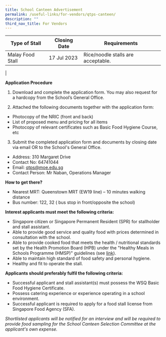 ```yaml
---
title: School Canteen Advertisement
permalink: /useful-links/for-vendors/qtps-canteen/
description: ""
third_nav_title: For Vendors
---
```

| Type of Stall | Closing Date | Requirements |
|---|---|---|
| Malay Food Stall | 17 Jul 2023 | Rice/noodle stalls are acceptable.|
|

**Application Procedure**

1. Download and complete the application form. You may also request for a hardcopy from the School’s General Office.
 
2. Attached the following documents together with the application form:
* Photocopy of the NRIC (front and back)
* List of proposed menu and pricing for all items
* Photocopy of relevant certificates such as Basic Food Hygiene Course, etc

3. Submit the completed application form and documents by closing date via email OR to the School's General Office.

* Address: 310 Margaret Drive
* Contact No: 64741044
* Email: qtps@moe.edu.sg
* Contact Person: Mr Naban, Operations Manager

**How to get there?**
* Nearest MRT: Queenstown MRT (EW19 line) – 10 minutes walking distance
* Bus number: 122, 32 ( bus stop in front/opposite the school)

**Interest applicants must meet the following criteria:**
* Singapore citizen or Singapore Permanent Resident (SPR) for stallholder and stall assistant.
* Able to provide good service and quality food with prices determined in consultation with the school.
* Able to provide cooked food that meets the health / nutritional standards set by the Health Promotion Board (HPB) under the "Healthy Meals in Schools Programme (HMSP)" guidelines (see [link](https://www.hpb.gov.sg/schools/school-programmes/healthy-meals-in-schools-programme)).
* Able to maintain high standard of food safety and personal hygiene.
* Healthy and fit to operate the stall.

**Applicants should preferably fulfil the following criteria:**
* Successful applicant and stall assistant(s) must possess the WSQ Basic Food Hygiene Certificate.
* Possess catering experience or experience operating in a school environment.
* Successful applicant is required to apply for a food stall license from Singapore Food Agency (SFA).


*Shortlisted applicants will be notified for an interview and will be required to provide food sampling for the School Canteen Selection Committee at the applicant's own expense.*